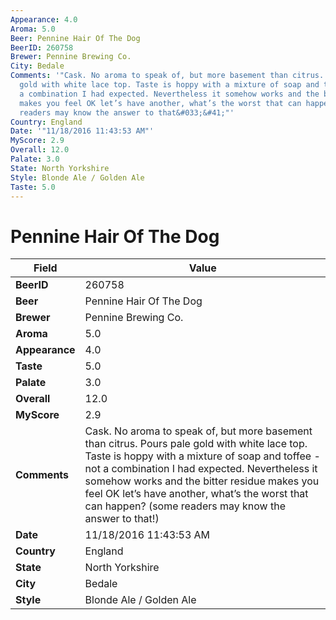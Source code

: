 ```yaml
---
Appearance: 4.0
Aroma: 5.0
Beer: Pennine Hair Of The Dog
BeerID: 260758
Brewer: Pennine Brewing Co.
City: Bedale
Comments: '"Cask. No aroma to speak of, but more basement than citrus. Pours pale
  gold with white lace top. Taste is hoppy with a mixture of soap and toffee - not
  a combination I had expected. Nevertheless it somehow works and the bitter residue
  makes you feel OK let’s have another, what’s the worst that can happen? &#40;some
  readers may know the answer to that&#033;&#41;"'
Country: England
Date: '"11/18/2016 11:43:53 AM"'
MyScore: 2.9
Overall: 12.0
Palate: 3.0
State: North Yorkshire
Style: Blonde Ale / Golden Ale
Taste: 5.0
---
```


# Pennine Hair Of The Dog

| Field         | Value |
|---------------|-------|
| **BeerID** | 260758 |
| **Beer** | Pennine Hair Of The Dog |
| **Brewer** | Pennine Brewing Co. |
| **Aroma** | 5.0 |
| **Appearance** | 4.0 |
| **Taste** | 5.0 |
| **Palate** | 3.0 |
| **Overall** | 12.0 |
| **MyScore** | 2.9 |
| **Comments** | Cask. No aroma to speak of, but more basement than citrus. Pours pale gold with white lace top. Taste is hoppy with a mixture of soap and toffee - not a combination I had expected. Nevertheless it somehow works and the bitter residue makes you feel OK let’s have another, what’s the worst that can happen? &#40;some readers may know the answer to that&#033;&#41; |
| **Date** | 11/18/2016 11:43:53 AM |
| **Country** | England |
| **State** | North Yorkshire |
| **City** | Bedale |
| **Style** | Blonde Ale / Golden Ale |
